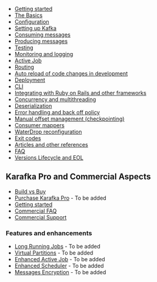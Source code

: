 * [Getting started](Getting-Started)
* [The Basics](The-Basics)
* [Configuration](Configuration)
* [Setting up Kafka](Setting-up-Kafka)
* [Consuming messages](Consuming-messages)
* [Producing messages](Producing-messages)
* [Testing](Testing)
* [Monitoring and logging](Monitoring-and-logging)
* [Active Job](Active-Job)
* [Routing](Routing)
* [Auto reload of code changes in development](Auto-reload-of-code-changes-in-development)
* [Deployment](Deployment)
* [CLI](CLI)
* [Integrating with Ruby on Rails and other frameworks](Integrating-with-Ruby-on-Rails-and-other-frameworks)
* [Concurrency and multithreading](Concurrency-and-multithreading)
* [Deserialization](Deserialization)
* [Error handling and back off policy](Error-handling-and-back-off-policy)
* [Manual offset management (checkpointing)](Manual-offset-management)
* [Consumer mappers](Consumer-mappers)
* [WaterDrop reconfiguration](WaterDrop-reconfiguration)
* [Exit codes](Exit-codes)
* [Articles and other references](Articles-and-other-references)
* [FAQ](FAQ)
* [Versions Lifecycle and EOL](Versions-Lifecycle-and-EOL)

## Karafka Pro and Commercial Aspects

* [Build vs Buy](Build-vs-Buy)
* [Purchase Karafka Pro](https://karafka.io) - To be added
* [Getting started](Pro-Getting-started)
* [Commercial FAQ](Pro-FAQ)
* [Commercial Support](Pro-Support)

### Features and enhancements

* [Long Running Jobs](Pro-Long-Running-Jobs) - To be added
* [Virtual Partitions](Pro-Virtual-Partitions) - To be added
* [Enhanced Active Job](Pro-Enhanced-Active-Job) - To be added
* [Enhanced Scheduler](Pro-Enhanced-Scheduler) - To be added
* [Messages Encryption](Pro-Messages-Encryption) - To be added
